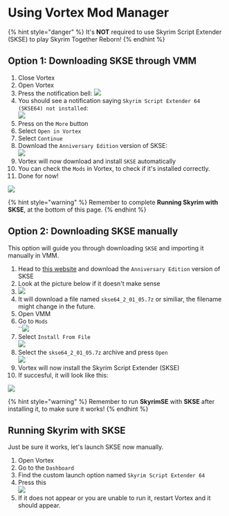 # Using Vortex Mod Manager

{% hint style="danger" %}
It's **NOT** required to use Skyrim Script Extender (SKSE) to play Skyrim Together Reborn!
{% endhint %}

## Option 1: Downloading SKSE through VMM

1. Close Vortex
2. Open Vortex
3. Press the notification bell: ![](https://sxcu.net/5BKJ5HNdx.png)
4. You should see a notification saying `Skyrim Script Extender 64 (SKSE64) not installed`:\
   ![](https://sxcu.net/5BKJFEhCP.png)
5. Press on the `More` button
6. Select `Open in Vortex`
7. Select `Continue`
8. Download the `Anniversary Edition` version of SKSE:\
   ![](https://sxcu.net/5BiRWybx1.png)
9. Vortex will now download and install `SKSE` automatically
10. You can check the `Mods` in Vortex, to check if it's installed correctly.
11. Done for now!

![](https://sxcu.net/5BKLBAWGg.gif)

{% hint style="warning" %}
Remember to complete **Running Skyrim with SKSE**, at the bottom of this page.
{% endhint %}

## Option 2: Downloading SKSE manually

This option will guide you through downloading `SKSE` and importing it manually in VMM.

1. Head to [this website](https://skse.silverlock.org/) and download the `Anniversary Edition` version of SKSE
2. Look at the picture below if it doesn't make sense
3. ![](https://sxcu.net/5BiRWybx1.png)
4. It will download a file named `skse64_2_01_05.7z` or similiar, the filename might change in the future.
5. Open VMM
6. Go to `Mods`\
   \`\`![](https://sxcu.net/5BKj0E2Di.png)
7. Select `Install From File`\
   ![](https://sxcu.net/5BKj4UqTm.png)
8. Select the `skse64_2_01_05.7z` archive and press `Open`\
   ![](https://sxcu.net/5BKjrxdZX.png)
9. Vortex will now install the Skyrim Script Extender (SKSE)
10. If succesful, it will look like this:

![](https://sxcu.net/5BKjLevFK.png)

{% hint style="warning" %}
Remember to run **SkyrimSE** with **SKSE** after installing it, to make sure it works!
{% endhint %}

## Running Skyrim with SKSE

Just be sure it works, let's launch SKSE now manually.

1. Open Vortex
2. Go to the `Dashboard`
3. Find the custom launch option named `Skyrim Script Extender 64`
4. Press this\
   ![](https://sxcu.net/5BKkoaCyQ.png)
5. If it does not appear or you are unable to run it, restart Vortex and it should appear.
